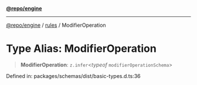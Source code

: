 [**@repo/engine**](../../README.md)

***

[@repo/engine](../../modules.md) / [rules](../README.md) / ModifierOperation

# Type Alias: ModifierOperation

> **ModifierOperation**: `z.infer`\<*typeof* `modifierOperationSchema`\>

Defined in: packages/schemas/dist/basic-types.d.ts:36
